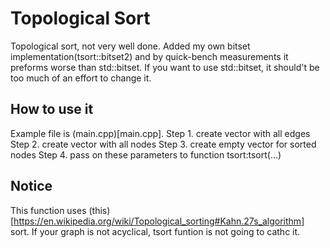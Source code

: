 # Topological Sort

Topological sort, not very well done. Added my own bitset implementation(tsort::bitset2) and by quick-bench measurements it preforms worse than std::bitset. If you want to use std::bitset, it should't be too much of an effort to change it.

## How to use it

Example file is (main.cpp)[main.cpp]. 
Step 1. create vector with all edges
Step 2. create vector with all nodes
Step 3. create empty vector for sorted nodes
Step 4. pass on these parameters to function tsort:tsort(...)

## Notice

This function uses (this)[https://en.wikipedia.org/wiki/Topological_sorting#Kahn.27s_algorithm] sort. If your graph is not acyclical, tsort funtion is not going to cathc it.
